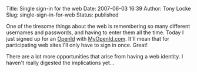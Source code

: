 Title: Single sign-in for the web
Date: 2007-06-03 16:39
Author: Tony Locke
Slug: single-sign-in-for-web
Status: published

One of the tiresome things about the web is remembering so many different usernames and passwords, and having to enter them all the time. Today I just signed up for an [OpenId](http://en.wikipedia.org/wiki/OpenID) with [MyOpenId.com](https://www.myopenid.com/). It'll mean that for participating web sites I'll only have to sign in once. Great!  
  
There are a lot more opportunities that arise from having a web identity. I haven't really digested the implications yet...
